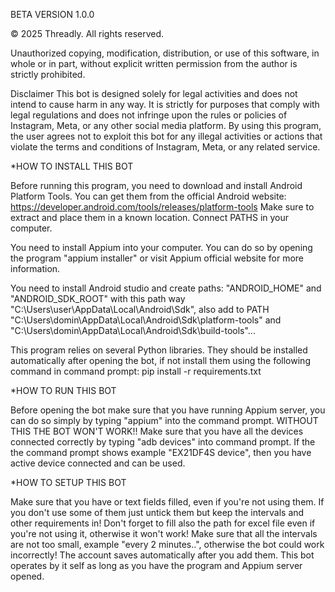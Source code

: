 BETA VERSION 1.0.0 

© 2025 Threadly. All rights reserved.  

Unauthorized copying, modification, distribution, or use of this software, in whole or in part, without explicit written permission from the author is strictly prohibited.  

Disclaimer
This bot is designed solely for legal activities and does not intend to cause harm in any way. It is strictly for purposes that comply with legal regulations and does not infringe upon the rules or policies of Instagram, Meta, or any other social media platform.
By using this program, the user agrees not to exploit this bot for any illegal activities or actions that violate the terms and conditions of Instagram, Meta, or any related service.




*HOW TO INSTALL THIS BOT

Before running this program, you need to download and install Android Platform Tools. You can get them from the official Android website: https://developer.android.com/tools/releases/platform-tools
Make sure to extract and place them in a known location. Connect PATHS in your computer.

You need to install Appium into your computer. You can do so by opening the program "appium installer" or visit Appium official website for more information. 

You need to install Android studio and create paths: "ANDROID_HOME" and "ANDROID_SDK_ROOT" with this path way "C:\Users\user\AppData\Local\Android\Sdk", also add to PATH "C:\Users\domin\AppData\Local\Android\Sdk\platform-tools" and "C:\Users\domin\AppData\Local\Android\Sdk\build-tools"...

This program relies on several Python libraries. They should be installed automatically after opening the bot, if not install them using the following command in command prompt: pip install -r requirements.txt


*HOW TO RUN THIS BOT

Before opening the bot make sure that you have running Appium server, you can do so simply by typing "appium" into the command prompt. WITHOUT THIS THE BOT WON'T WORK!!
Make sure that you have all the devices connected correctly by typing "adb devices" into command prompt. If the the command prompt shows example "EX21DF4S device", then you have active device connected and can be used.


*HOW TO SETUP THIS BOT

Make sure that you have or text fields filled, even if you're not using them. If you don't use some of them just untick them but keep the intervals and other requirements in!
Don't forget to fill also the path for excel file even if you're not using it, otherwise it won't work!
Make sure that all the intervals are not too small, example "every 2 minutes..", otherwise the bot could work incorrectly!
The account saves automatically after you add them. 
This bot operates by it self as long as you have the program and Appium server opened. 
